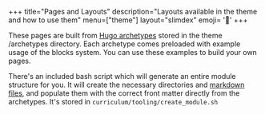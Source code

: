 +++
title="Pages and Layouts"
description="Layouts available in the theme and how to use them"
menu=["theme"]
layout="slimdex"
emoji= '🍱'
+++

These pages are built from [Hugo archetypes](https://gohugo.io/content-management/archetypes/) stored in the theme /archetypes directory. Each archetype comes preloaded with example usage of the blocks system. You can use these examples to build your own pages.

There's an included bash script which will generate an entire module structure for you. It will create the necessary directories and [markdown files](https://www.markdownguide.org/), and populate them with the correct front matter directly from the archetypes. It's stored in `curriculum/tooling/create_module.sh`

